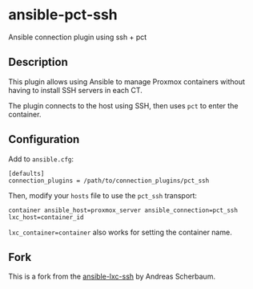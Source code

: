 # ansible-pct-ssh

Ansible connection plugin using ssh + pct

## Description

This plugin allows using Ansible to manage Proxmox containers without having to install
SSH servers in each CT.

The plugin connects to the host using SSH, then uses `pct` to enter the container.

## Configuration

Add to `ansible.cfg`:
```
[defaults]
connection_plugins = /path/to/connection_plugins/pct_ssh
```

Then, modify your `hosts` file to use the `pct_ssh` transport:
```
container ansible_host=proxmox_server ansible_connection=pct_ssh lxc_host=container_id
```

`lxc_container=container` also works for setting the container name.

## Fork

This is a fork from the [ansible-lxc-ssh](https://github.com/andreasscherbaum/ansible-lxc-ssh)
by Andreas Scherbaum.
